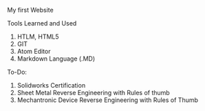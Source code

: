 
My first Website

Tools Learned and Used
<ol type="Tools learned/ used">
  <li>HTLM, HTML5</li>
  <li>GIT</li>
  <li>Atom Editor</li>
  <li>Markdown Language (.MD)</li>
</ol>

To-Do:
<ol type="To-Do">
  <li>Solidworks Certification</li>
  <li>Sheet Metal Reverse Engineering with Rules of thumb</li>
  <li>Mechantronic Device Reverse Engineering with Rules of Thumb</li>
</ol>
